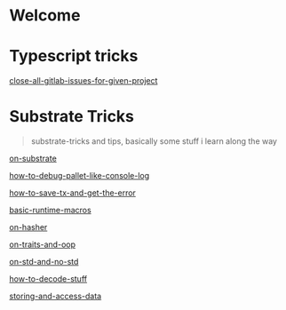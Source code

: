 # Welcome

# Typescript tricks

[close-all-gitlab-issues-for-given-project](close-all-gitlab-issues-for-given-project.md ':include')

# Substrate Tricks

> substrate-tricks and tips, basically some stuff i learn along the way

[on-substrate](pages/on-substrate.md ':include')

[how-to-debug-pallet-like-console-log](pages/how-to-debug-pallet-like-console-log.md ':include')

[how-to-save-tx-and-get-the-error](pages/how-to-save-tx-and-get-the-error.md ':include')

[basic-runtime-macros](pages/basic-runtime-macros.md ':include')

[on-hasher](pages/on-hasher.md ':include')

[on-traits-and-oop](pages/on-traits-and-oop.md ':include')

[on-std-and-no-std](pages/on-std-and-no-std.md ':include')

<!-- [on-how-to-debug-like-in-the-node](pages/on-how-to-debug-like-in-the-node.md ':include') -->

[how-to-decode-stuff](pages/how-to-decode-stuff.md ':include')

[storing-and-access-data](pages/storing-and-access-data.md ':include')
